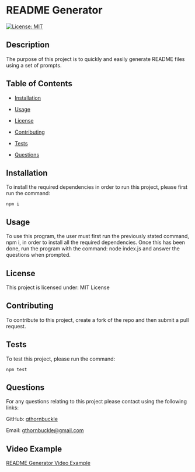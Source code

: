 # README Generator
[![License: MIT](https://img.shields.io/badge/License-MIT-yellow.svg)](https://opensource.org/licenses/MIT)

## Description

The purpose of this project is to quickly and easily generate README files using a set of prompts.

## Table of Contents

* [Installation](#installation)

* [Usage](#usage)

* [License](#license)

* [Contributing](#contributing)

* [Tests](#tests)

* [Questions](#questions)

## Installation

To install the required dependencies in order to run this project, please first run the command:
~~~
npm i
~~~

## Usage

To use this program, the user must first run the previously stated command, npm i, in order to install all the required dependencies. Once this has been done, run the program with the command: node index.js and answer the questions when prompted.

## License

This project is licensed under: MIT License

## Contributing

To contribute to this project, create a fork of the repo and then submit a pull request.

## Tests

To test this project, please run the command:
~~~
npm test
~~~

## Questions

For any questions relating to this project please contact using the following links:

GitHub: [gthornbuckle](https://github.com/gthornbuckle/)

Email: gthornbuckle@gmail.com

## Video Example

[README Generator Video Example](https://drive.google.com/file/d/1enujhSiEHZSsT1NKtZc9-u1QhNGA3tWO/view?usp=sharing)
